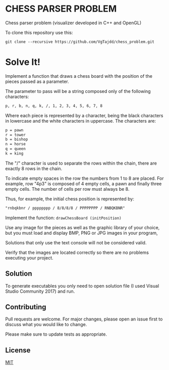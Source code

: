 # CHESS PARSER PROBLEM
Chess parser problem (visualizer developed in C++ and OpenGL)

To clone this repository use this:

``` txt
git clone --recursive https://github.com/VgTajdd/chess_problem.git
```

# Solve It!

Implement a function that draws a chess board with the position of the pieces passed as a parameter.

The parameter to pass will be a string composed only of the following characters:

``` txt
p, r, b, n, q, k, /, 1, 2, 3, 4, 5, 6, 7, 8
```

Where each piece is represented by a character, being the black characters in lowercase and the white characters in uppercase. The characters are:

``` txt
p = pawn
r = tower
b = bishop
n = horse
q = queen
k = king
```

The "/" character is used to separate the rows within the chain, there are exactly 8 rows in the chain.

To indicate empty spaces in the row the numbers from 1 to 8 are placed. For example, row "4p3" is composed of 4 empty cells, a pawn and finally three empty cells. The number of cells per row must always be 8.

Thus, for example, the initial chess position is represented by:

``` txt
"rnbqkbnr / pppppppp / 8/8/8/8 / PPPPPPPP / RNBQKBNR"
```

Implement the function: ```drawChessBoard (initPosition)```

Use any image for the pieces as well as the graphic library of your choice, but you must load and display BMP, PNG or JPG images in your program,

Solutions that only use the text console will not be considered valid.

Verify that the images are located correctly so there are no problems executing your project.

## Solution

To generate executables you only need to open solution file (I used Visual Studio Community 2017) and run.

## Contributing
Pull requests are welcome. For major changes, please open an issue first to discuss what you would like to change.

Please make sure to update tests as appropriate.

## License
[MIT](https://choosealicense.com/licenses/mit/)


